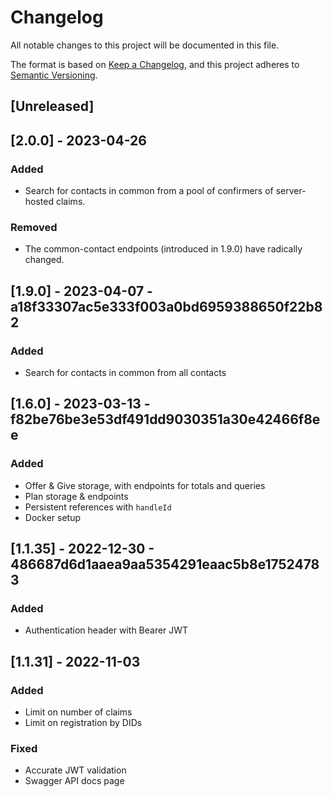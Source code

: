 # Changelog
All notable changes to this project will be documented in this file.

The format is based on [Keep a Changelog](https://keepachangelog.com/en/1.0.0/),
and this project adheres to [Semantic Versioning](https://semver.org/spec/v2.0.0.html).




## [Unreleased]




## [2.0.0] - 2023-04-26

### Added
- Search for contacts in common from a pool of confirmers of server-hosted claims.

### Removed
- The common-contact endpoints (introduced in 1.9.0) have radically changed.




## [1.9.0] - 2023-04-07 - a18f33307ac5e333f003a0bd6959388650f22b82

### Added
- Search for contacts in common from all contacts




## [1.6.0] - 2023-03-13 - f82be76be3e53df491dd9030351a30e42466f8ee

### Added
- Offer & Give storage, with endpoints for totals and queries
- Plan storage & endpoints
- Persistent references with `handleId`
- Docker setup




## [1.1.35] - 2022-12-30 - 486687d6d1aaea9aa5354291eaac5b8e17524783

### Added
- Authentication header with Bearer JWT




## [1.1.31] - 2022-11-03

### Added
- Limit on number of claims
- Limit on registration by DIDs

### Fixed
- Accurate JWT validation
- Swagger API docs page
